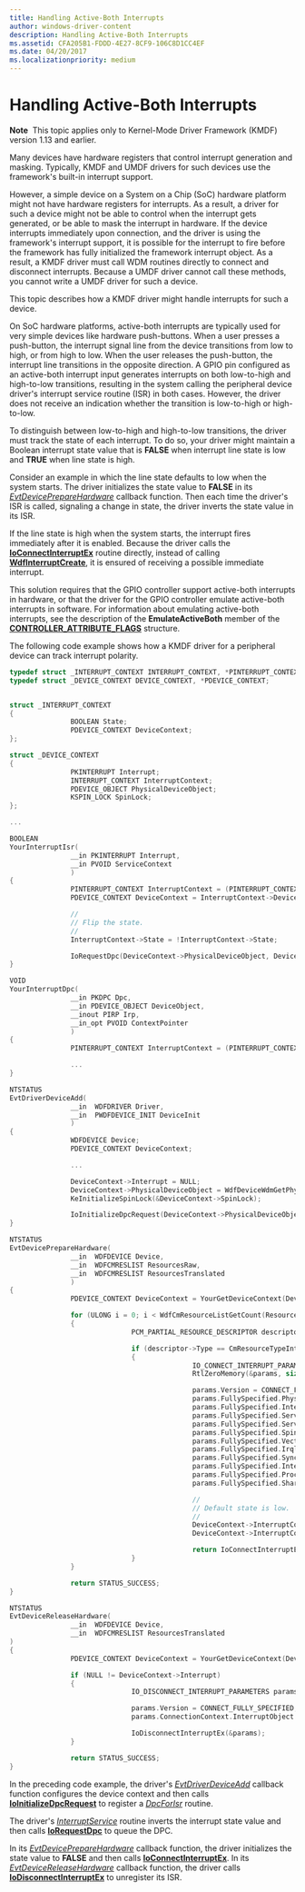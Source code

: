 ```yaml
---
title: Handling Active-Both Interrupts
author: windows-driver-content
description: Handling Active-Both Interrupts
ms.assetid: CFA205B1-FDDD-4E27-8CF9-106C8D1CC4EF
ms.date: 04/20/2017
ms.localizationpriority: medium
---
```


# Handling Active-Both Interrupts


**Note**  This topic applies only to Kernel-Mode Driver Framework (KMDF) version 1.13 and earlier.

 

Many devices have hardware registers that control interrupt generation and masking. Typically, KMDF and UMDF drivers for such devices use the framework's built-in interrupt support.

However, a simple device on a System on a Chip (SoC) hardware platform might not have hardware registers for interrupts. As a result, a driver for such a device might not be able to control when the interrupt gets generated, or be able to mask the interrupt in hardware. If the device interrupts immediately upon connection, and the driver is using the framework's interrupt support, it is possible for the interrupt to fire before the framework has fully initialized the framework interrupt object. As a result, a KMDF driver must call WDM routines directly to connect and disconnect interrupts. Because a UMDF driver cannot call these methods, you cannot write a UMDF driver for such a device.

This topic describes how a KMDF driver might handle interrupts for such a device.

On SoC hardware platforms, active-both interrupts are typically used for very simple devices like hardware push-buttons. When a user presses a push-button, the interrupt signal line from the device transitions from low to high, or from high to low. When the user releases the push-button, the interrupt line transitions in the opposite direction. A GPIO pin configured as an active-both interrupt input generates interrupts on both low-to-high and high-to-low transitions, resulting in the system calling the peripheral device driver's interrupt service routine (ISR) in both cases. However, the driver does not receive an indication whether the transition is low-to-high or high-to-low.

To distinguish between low-to-high and high-to-low transitions, the driver must track the state of each interrupt. To do so, your driver might maintain a Boolean interrupt state value that is **FALSE** when interrupt line state is low and **TRUE** when line state is high.

Consider an example in which the line state defaults to low when the system starts. The driver initializes the state value to **FALSE** in its [*EvtDevicePrepareHardware*](https://msdn.microsoft.com/library/windows/hardware/ff540880) callback function. Then each time the driver's ISR is called, signaling a change in state, the driver inverts the state value in its ISR.

If the line state is high when the system starts, the interrupt fires immediately after it is enabled. Because the driver calls the [**IoConnectInterruptEx**](https://msdn.microsoft.com/library/windows/hardware/ff548378) routine directly, instead of calling [**WdfInterruptCreate**](https://msdn.microsoft.com/library/windows/hardware/ff547345), it is ensured of receiving a possible immediate interrupt.

This solution requires that the GPIO controller support active-both interrupts in hardware, or that the driver for the GPIO controller emulate active-both interrupts in software. For information about emulating active-both interrupts, see the description of the **EmulateActiveBoth** member of the [**CONTROLLER\_ATTRIBUTE\_FLAGS**](https://msdn.microsoft.com/library/windows/hardware/hh439449) structure.

The following code example shows how a KMDF driver for a peripheral device can track interrupt polarity.

```cpp
typedef struct _INTERRUPT_CONTEXT INTERRUPT_CONTEXT, *PINTERRUPT_CONTEXT;
typedef struct _DEVICE_CONTEXT DEVICE_CONTEXT, *PDEVICE_CONTEXT;


struct _INTERRUPT_CONTEXT
{
               BOOLEAN State;
               PDEVICE_CONTEXT DeviceContext;
};

struct _DEVICE_CONTEXT
{
               PKINTERRUPT Interrupt;
               INTERRUPT_CONTEXT InterruptContext;
               PDEVICE_OBJECT PhysicalDeviceObject;
               KSPIN_LOCK SpinLock;
};

...

BOOLEAN
YourInterruptIsr(
               __in PKINTERRUPT Interrupt,
               __in PVOID ServiceContext
               )
{
               PINTERRUPT_CONTEXT InterruptContext = (PINTERRUPT_CONTEXT)ServiceContext;
               PDEVICE_CONTEXT DeviceContext = InterruptContext->DeviceContext;

               //
               // Flip the state.
               //
               InterruptContext->State = !InterruptContext->State;

               IoRequestDpc(DeviceContext->PhysicalDeviceObject, DeviceContext->PhysicalDeviceObject->CurrentIrp, InterruptContext);
}

VOID
YourInterruptDpc(
               __in PKDPC Dpc,
               __in PDEVICE_OBJECT DeviceObject,
               __inout PIRP Irp,
               __in_opt PVOID ContextPointer
               )
{
               PINTERRUPT_CONTEXT InterruptContext = (PINTERRUPT_CONTEXT)ContextPointer;

               ...
}

NTSTATUS
EvtDriverDeviceAdd(
               __in  WDFDRIVER Driver,
               __in  PWDFDEVICE_INIT DeviceInit
               )
{
               WDFDEVICE Device;
               PDEVICE_CONTEXT DeviceContext;

               ...

               DeviceContext->Interrupt = NULL;
               DeviceContext->PhysicalDeviceObject = WdfDeviceWdmGetPhysicalDevice(Device);
               KeInitializeSpinLock(&DeviceContext->SpinLock);

               IoInitializeDpcRequest(DeviceContext->PhysicalDeviceObject, YourInterruptDpc);
}

NTSTATUS
EvtDevicePrepareHardware(
               __in  WDFDEVICE Device,
               __in  WDFCMRESLIST ResourcesRaw,
               __in  WDFCMRESLIST ResourcesTranslated
               )
{
               PDEVICE_CONTEXT DeviceContext = YourGetDeviceContext(Device);

               for (ULONG i = 0; i < WdfCmResourceListGetCount(ResourcesTranslated); i++)
               {
                              PCM_PARTIAL_RESOURCE_DESCRIPTOR descriptor = WdfCmResourceListGetDescriptor(ResourcesTranslated, i);

                              if (descriptor->Type == CmResourceTypeInterrupt)
                              {
                                             IO_CONNECT_INTERRUPT_PARAMETERS params;
                                             RtlZeroMemory(&params, sizeof(params));

                                             params.Version = CONNECT_FULLY_SPECIFIED;
                                             params.FullySpecified.PhysicalDeviceObject = DeviceContext->PhysicalDeviceObject;
                                             params.FullySpecified.InterruptObject = &DeviceContext->Interrupt;
                                             params.FullySpecified.ServiceRoutine = YourInterruptIsr;
                                             params.FullySpecified.ServiceContext = (PVOID)&DeviceContext->InterruptContext;
                                             params.FullySpecified.SpinLock = &DeviceContext->SpinLock;
                                             params.FullySpecified.Vector = descriptor->u.Interrupt.Vector;
                                             params.FullySpecified.Irql = (KIRQL)descriptor->u.Interrupt.Level;
                                             params.FullySpecified.SynchronizeIrql = (KIRQL)descriptor->u.Interrupt.Level;
                                             params.FullySpecified.InterruptMode = (descriptor->Flags & CM_RESOURCE_INTERRUPT_LATCHED) ? Latched : LevelSensitive;
                                             params.FullySpecified.ProcessorEnableMask = descriptor->u.Interrupt.Affinity;
                                             params.FullySpecified.ShareVector = descriptor->ShareDisposition;

                                             //
                                             // Default state is low.
                                             //
                                             DeviceContext->InterruptContext.State = 0;
                                             DeviceContext->InterruptContext.DeviceContext = DeviceContext;

                                             return IoConnectInterruptEx(&params);
                              }
               }

               return STATUS_SUCCESS;
}

NTSTATUS
EvtDeviceReleaseHardware(
               __in  WDFDEVICE Device,
               __in  WDFCMRESLIST ResourcesTranslated
)
{
               PDEVICE_CONTEXT DeviceContext = YourGetDeviceContext(Device);

               if (NULL != DeviceContext->Interrupt)
               {
                              IO_DISCONNECT_INTERRUPT_PARAMETERS params;

                              params.Version = CONNECT_FULLY_SPECIFIED;
                              params.ConnectionContext.InterruptObject = DeviceContext->Interrupt;

                              IoDisconnectInterruptEx(&params);
               }

               return STATUS_SUCCESS;
}
```

In the preceding code example, the driver's [*EvtDriverDeviceAdd*](https://msdn.microsoft.com/library/windows/hardware/ff541693) callback function configures the device context and then calls [**IoInitializeDpcRequest**](https://msdn.microsoft.com/library/windows/hardware/ff549307) to register a [*DpcForIsr*](https://msdn.microsoft.com/library/windows/hardware/ff544079) routine.

The driver's [*InterruptService*](https://msdn.microsoft.com/library/windows/hardware/ff547958) routine inverts the interrupt state value and then calls [**IoRequestDpc**](https://msdn.microsoft.com/library/windows/hardware/ff549657) to queue the DPC.

In its [*EvtDevicePrepareHardware*](https://msdn.microsoft.com/library/windows/hardware/ff540880) callback function, the driver initializes the state value to **FALSE** and then calls [**IoConnectInterruptEx**](https://msdn.microsoft.com/library/windows/hardware/ff548378). In its [*EvtDeviceReleaseHardware*](https://msdn.microsoft.com/library/windows/hardware/ff540890) callback function, the driver calls [**IoDisconnectInterruptEx**](https://msdn.microsoft.com/library/windows/hardware/ff549093) to unregister its ISR.

 

 





